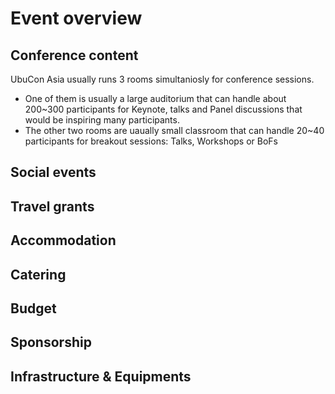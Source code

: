 # Event overview

## Conference content

UbuCon Asia usually runs 3 rooms simultaniosly for conference sessions. 
- One of them is usually a large auditorium that can handle about 200~300 participants for Keynote,  talks and Panel discussions that would be inspiring many participants.
- The other two rooms are uaually small classroom that can handle 20~40 participants for breakout sessions: Talks, Workshops or BoFs 

## Social events

## Travel grants

## Accommodation

## Catering

## Budget

## Sponsorship

## Infrastructure & Equipments